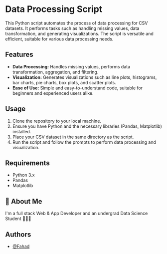 # Data Processing Script

This Python script automates the process of data processing for CSV datasets. It performs tasks such as handling missing values, data transformation, and generating visualizations. The script is versatile and efficient, suitable for various data processing needs.

## Features

- **Data Processing:** Handles missing values, performs data transformation, aggregation, and filtering.
- **Visualization:** Generates visualizations such as line plots, histograms, bar charts, pie charts, box plots, and scatter plots.
- **Ease of Use:** Simple and easy-to-understand code, suitable for beginners and experienced users alike.

## Usage

1. Clone the repository to your local machine.
2. Ensure you have Python and the necessary libraries (Pandas, Matplotlib) installed.
3. Place your CSV dataset in the same directory as the script.
4. Run the script and follow the prompts to perform data processing and visualization.

## Requirements

- Python 3.x
- Pandas
- Matplotlib

## 🚀 About Me
I'm a full stack Web & App Developer and an undergrad Data Science Student 👨‍💻🙌



## Authors

- [@Fahad](https://github.com/SyedFahad7)

